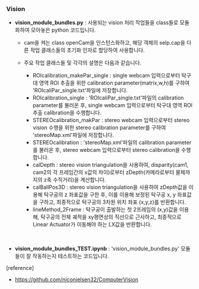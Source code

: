 ### Vision

- **vision_module_bundles.py**
  : 사용되는 vision 처리 작업들을 class들로 모듈화하여 모아놓은 python 코드입니다.

  - cam을 켜는 class openCam을 인스턴스화하고, 해당 객체의 selp.cap을 다른 작업 클래스들의 초기화 인자로 할당하여 사용합니다.
  - 주요 작업 클래스들 및 각각의 설명은 다음과 같습니다.

    - ROIcalibration_makePar_single
      : single webcam 입력으로부터 탁구대 영역 ROI 추출을 위한 calibration parameter(matrix,w,h)를 구하여 'ROIcaliPar_single.txt'파일에 저장합니다.
    - ROIcalibration_single
      : 'ROIcaliPar_single.txt'파일의 calibration parameter를 불러온 후, single webcam 입력으로부터 탁구대 영역 ROI 추출 calibration을 수행합니다.
    - STEREOcalibration_makPar
      : stereo webcam 입력으로부터 stereo vision 수행을 위한 stereo calibration parameter를 구하여 'stereoMap.xml'파일에 저장합니다.
    - STEREOcalibration
      : 'stereoMap.xml'파일의 calibration parameter를 불러온 후, stereo webcam 입력으로부터 stereo calibration을 수행합니다.
    - calDepth
      : stereo vision triangulation을 사용하여, disparity(cam1, cam2의 각 프레임간의 x값의 차이)로부터 zDepth(카메라로부터 물체까지의 z축 수직거리)을 계산합니다.
    - calBallPos3D
      : stereo vision triangulation을 사용하여 zDepth값을 이용해 탁구공의 z 좌표값을 구한 후, 이를 이용해 보정된 탁구공 x, y 좌표값을 구하고, 최종적으로 탁구공의 3차원 위치 좌표 (x,y,z)를 반환합니다.
    - lineMethod_2Frame
      : 탁구공이 출발하는 첫 2프레임의 (x,y)값을 이용해, 탁구공의 전체 궤적을 xy평면상의 직선으로 근사하고, 최종적으로 Linear Actuator가 이동해야 하는 LX값을 반환합니다.

<br>

- **vision_module_bundles_TEST.ipynb**
  : 'vision_module_bundles.py' 모듈들이 잘 작동하는지 테스트하는 코드입니다.


[reference]
- https://github.com/niconielsen32/ComputerVision 
